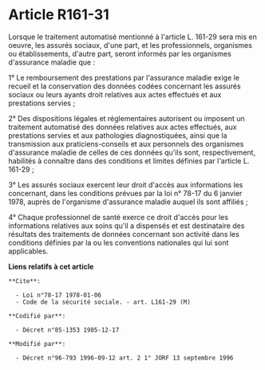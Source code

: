 # Article R161-31

Lorsque le traitement automatisé mentionné à l'article L. 161-29 sera mis en oeuvre, les assurés sociaux, d'une part, et les
professionnels, organismes ou établissements, d'autre part, seront informés par les organismes d'assurance maladie que :

1° Le remboursement des prestations par l'assurance maladie exige le recueil et la conservation des données codées concernant
les assurés sociaux ou leurs ayants droit relatives aux actes effectués et aux prestations servies ;

2° Des dispositions légales et réglementaires autorisent ou imposent un traitement automatisé des données relatives aux actes
effectués, aux prestations servies et aux pathologies diagnostiquées, ainsi que la transmission aux praticiens-conseils et
aux personnels des organismes d'assurance maladie de celles de ces données qu'ils sont, respectivement, habilités à connaître
dans des conditions et limites définies par l'article L. 161-29 ;

3° Les assurés sociaux exercent leur droit d'accès aux informations les concernant, dans les conditions prévues par la loi n°
78-17 du 6 janvier 1978, auprès de l'organisme d'assurance maladie auquel ils sont affiliés ;

4° Chaque professionnel de santé exerce ce droit d'accès pour les informations relatives aux soins qu'il a dispensés et est
destinataire des résultats des traitements de données concernant son activité dans les conditions définies par la ou les
conventions nationales qui lui sont applicables.

**Liens relatifs à cet article**

	**Cite**:

	  - Loi n°78-17 1978-01-06
	  - Code de la sécurité sociale. - art. L161-29 (M)

	**Codifié par**:

	  - Décret n°85-1353 1985-12-17

	**Modifié par**:

	  - Décret n°96-793 1996-09-12 art. 2 1° JORF 13 septembre 1996
